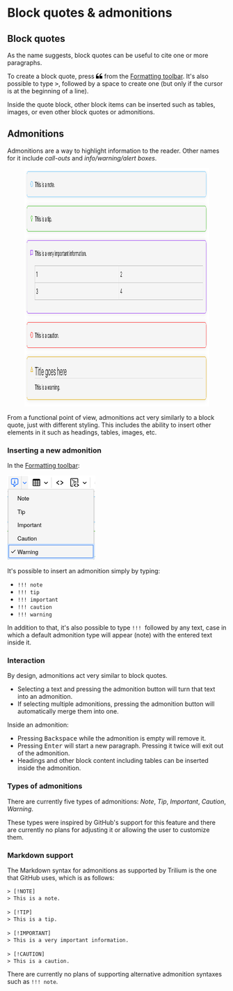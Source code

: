 # Block quotes & admonitions
## Block quotes

As the name suggests, block quotes can be useful to cite one or more paragraphs.

To create a block quote, press <img src="Block quotes &amp; admonitions.png" width="15" height="12"> from the <a class="reference-link" href="Formatting%20toolbar.md">Formatting toolbar</a>. It's also possible to type <kbd>&gt;</kbd>, followed by a space to create one (but only if the cursor is at the beginning of a line).

Inside the quote block, other block items can be inserted such as tables, images, or even other block quotes or admonitions.

## Admonitions

Admonitions are a way to highlight information to the reader. Other names for it include _call-outs_ and _info/warning/alert boxes_.

<figure class="image image-style-align-center"><img style="aspect-ratio:959/547;" src="2_Block quotes &amp; admonitions.png" width="959" height="547"></figure>

From a functional point of view, admonitions act very similarly to a block quote, just with different styling. This includes the ability to insert other elements in it such as headings, tables, images, etc.

### Inserting a new admonition

In the <a class="reference-link" href="Formatting%20toolbar.md">Formatting toolbar</a>:

![](1_Block%20quotes%20&%20admonitions.png)

It's possible to insert an admonition simply by typing:

*   `!!! note`
*   `!!! tip`
*   `!!! important`
*   `!!! caution`
*   `!!! warning`

In addition to that, it's also possible to type `!!!`  followed by any text, case in which a default admonition type will appear (note) with the entered text inside it.

### Interaction

By design, admonitions act very similar to block quotes.

*   Selecting a text and pressing the admonition button will turn that text into an admonition.
*   If selecting multiple admonitions, pressing the admonition button will automatically merge them into one.

Inside an admonition:

*   Pressing <kbd>Backspace</kbd> while the admonition is empty will remove it.
*   Pressing <kbd>Enter</kbd> will start a new paragraph. Pressing it twice will exit out of the admonition.
*   Headings and other block content including tables can be inserted inside the admonition.

### Types of admonitions

There are currently five types of admonitions: _Note_, _Tip_, _Important_, _Caution_, _Warning_.

These types were inspired by GitHub's support for this feature and there are currently no plans for adjusting it or allowing the user to customize them.

### Markdown support

The Markdown syntax for admonitions as supported by Trilium is the one that GitHub uses, which is as follows:

```
> [!NOTE]
> This is a note.

> [!TIP]
> This is a tip.

> [!IMPORTANT]
> This is a very important information.

> [!CAUTION]
> This is a caution.
```

There are currently no plans of supporting alternative admonition syntaxes such as `!!! note`.